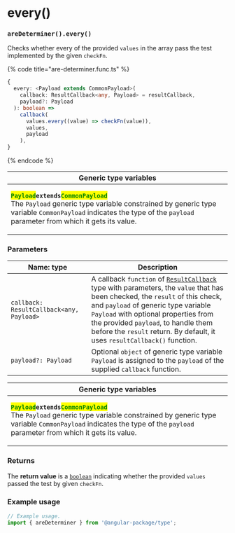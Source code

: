 # every()

### `areDeterminer().every()`

Checks whether every of the provided `values` in the array pass the test implemented by the given `checkFn`.

{% code title="are-determiner.func.ts" %}
```typescript
{
  every: <Payload extends CommonPayload>(
    callback: ResultCallback<any, Payload> = resultCallback,
    payload?: Payload
  ): boolean =>
    callback(
      values.every((value) => checkFn(value)),
      values,
      payload
    ),
}
```
{% endcode %}

| Generic type variables                                                                                                                                                                                                                                                                                                                                                                                    |
| --------------------------------------------------------------------------------------------------------------------------------------------------------------------------------------------------------------------------------------------------------------------------------------------------------------------------------------------------------------------------------------------------------- |
| <p><mark style="color:green;"><strong><code>Payload</code></strong></mark><strong><code>extends</code></strong><mark style="color:green;"><strong><code>CommonPayload</code></strong></mark><br>The <code>Payload</code> generic type variable constrained by generic type variable <code>CommonPayload</code> indicates the type of the <code>payload</code> parameter from which it gets its value.</p> |

### Parameters

| Name: type                               | Description                                                                                                                                                                                                                                                                                                                                                        |
| ---------------------------------------- | ------------------------------------------------------------------------------------------------------------------------------------------------------------------------------------------------------------------------------------------------------------------------------------------------------------------------------------------------------------------ |
| `callback: ResultCallback<any, Payload>` | A callback `function` of [`ResultCallback`](../../types/resultcallback.md) type with parameters, the `value` that has been checked, the `result` of this check, and `payload` of generic type variable `Payload` with optional properties from the provided `payload`, to handle them before the `result` return. By default, it uses `resultCallback()` function. |
| `payload?: Payload`                      | Optional `object` of generic type variable `Payload` is assigned to the `payload` of the supplied `callback` function.                                                                                                                                                                                                                                             |

| Generic type variables                                                                                                                                                                                                                                                                                                                                                                                    |
| --------------------------------------------------------------------------------------------------------------------------------------------------------------------------------------------------------------------------------------------------------------------------------------------------------------------------------------------------------------------------------------------------------- |
| <p><mark style="color:green;"><strong><code>Payload</code></strong></mark><strong><code>extends</code></strong><mark style="color:green;"><strong><code>CommonPayload</code></strong></mark><br>The <code>Payload</code> generic type variable constrained by generic type variable <code>CommonPayload</code> indicates the type of the <code>payload</code> parameter from which it gets its value.</p> |

### Returns

The **return value** is a [`boolean`](https://developer.mozilla.org/en-US/docs/Web/JavaScript/Reference/Global\_Objects/Boolean) indicating whether the provided `values` passed the test by given `checkFn`.

### Example usage

```typescript
// Example usage.
import { areDeterminer } from '@angular-package/type';

```
